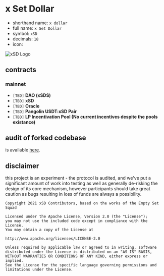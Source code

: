 # x Set Dollar

- shorthand name: `x dollar`
- full name: `x Set Dollar`
- symbol: `xSD`
- decimals: `18`
- icon:

![xSD Logo](x)

## contracts
### mainnet
- `[TBD]` **DAO (xSDS)**
- `[TBD]` **xSD**
- `[TBD]` **Oracle**
- `[TBD]` **Pangolin USDT:xSD Pair**
- `[TBD]` **LP Incentivation Pool (No current incentives despite the pools existance)**

## audit of forked codebase

is available [here](https://github.com/dynamicdollardevs/dsd/blob/master/audit/REP-Dollar-06-11-20.pdf).

## disclaimer
this project is an experiment - the protocol is audited, and we've put a significant amount of work into testing as well as generally de-risking the design of its core mechanism, however participants should take great caution as bugs resulting in loss of funds are always a possibility.

```
Copyright 2021 xSD Contributors, based on the works of the Empty Set Squad

Licensed under the Apache License, Version 2.0 (the "License");
you may not use the included code except in compliance with the License.
You may obtain a copy of the License at

http://www.apache.org/licenses/LICENSE-2.0

Unless required by applicable law or agreed to in writing, software
distributed under the License is distributed on an "AS IS" BASIS,
WITHOUT WARRANTIES OR CONDITIONS OF ANY KIND, either express or implied.
See the License for the specific language governing permissions and
limitations under the License.
```